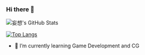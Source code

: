 ### Hi there 👋

![妄想's GitHub Stats](https://github-readme-stats.vercel.app/api?username=leo6033&show_icons=true&theme=radical)


[![Top Langs](https://github-readme-stats.vercel.app/api/top-langs/?username=leo6033&hide=typescript,css,html,c&layout=compact&langs_count=8)](https://github.com/anuraghazra/github-readme-stats)

<!--[![wakatime stats](https://github-readme-stats.vercel.app/api/wakatime?username=leo6033&layout=Compact)](https://github.com/anuraghazra/github-readme-stats)-->

- 🌱 I’m currently learning Game Development and CG

<!--
**leo6033/leo6033** is a ✨ _special_ ✨ repository because its `README.md` (this file) appears on your GitHub profile.

Here are some ideas to get you started:
- 🔭 I’m currently working for NetEase
- 🔭 I’m currently working on ...
- 🌱 I’m currently learning ...
- 👯 I’m looking to collaborate on ...
- 🤔 I’m looking for help with ...
- 💬 Ask me about ...
- 📫 How to reach me: ...
- 😄 Pronouns: ...
- ⚡ Fun fact: ...
-->
